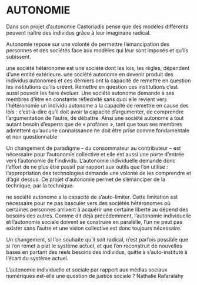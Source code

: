 # AUTONOMIE


Dans son projet d’autonomie Castoriadis pense que des modèles différents peuvent naître des individus grâce à leur imaginaire radical.

Autonomie repose sur une volonté de permettre l’émancipation des personnes et des sociétés face aux modèles qui leur sont imposés et qu’ils subissent.

une société hétéronome est une société dont les lois, les règles, dépendent d’une entité extérieure.
une société autonome en devenir produit des individus autonomes et ces derniers ont la capacité de remettre en question les institutions qu’ils créent. Remettre en question ces institutions c’est aussi pouvoir les faire évoluer. 
Une société autonome demande à ses membres d’être en constante réflexivité sans quoi elle revient vers l’hétéronomie
un individu autonome a la capacité de remettre en cause des lois : c’est-à-dire qu’il doit avoir la capacité d’argumenter, de comprendre l’argumentation de l’autre, de débattre. Ainsi une société autonome a tout autant besoin d’experts que de « profanes », tant que tous ses membres admettent qu’aucune connaissance ne doit être prise comme fondamentale et non questionnable

Un changement de paradigme – du consommateur au contributeur – est nécessaire pour l’autonomie collective et elle est aussi une porte d’entrée vers l’autonomie de l’individu. L’autonomie individuelle demande donc l’effort de ne plus être passif par rapport aux outils que l’on utilise : l’appropriation des technologies demande une volonté de
les comprendre et d’agir dessus. Ce projet d’autonomie permet de s’émanciper de la technique, par la technique.

ne société autonome a la capacité de s’auto-limiter. Cette limitation est nécessaire pour ne pas basculer vers des sociétés hétéronomes où certaines personnes arrivent à acquérir une certaine liberté au dépend des besoins des autres. Comme dit déjà précédemment, l’autonomie individuelle et l’autonomie sociale doivent se construire en paralèlle, l’un ne peut pas exister sans l’autre et une vision collective est donc toujours nécessaire.

 Un changement, si l’on souhaite qu’il soit radical, n’est parfois possible que si l’on remet à plat le système actuel, et que l’on reconstruit de nouvelles bases en partant des réels besoins des individus, quitte à s’auto-instituté à l’écart du système actuel.

L’autonomie individuelle et sociale par rapport aux médias sociaux numériques est-elle une question de justice sociale ? Nathalie Rafaralahy


